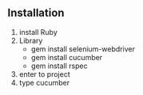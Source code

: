 ## Installation
1. install Ruby
2. Library
    - gem install selenium-webdriver
    - gem install cucumber
    - gem install rspec
3. enter to project
4. type cucumber
